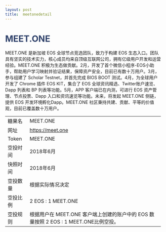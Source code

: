 ```yaml
---
layout: post
title:  meetonedetail
---
```


<h1 style="color: #2F416A">MEET.ONE</h1>
<p>
MEET.ONE 是新加坡 EOS 全球节点竞选团队，致力于构建 EOS 生态入口。团队具有坚实的技术实力，核心成员均来自顶级互联网公司，拥有亿级用户开发和运营经验。MEET.ONE 积极为生态做贡献。2月，开发了首个微信小程序-EOS小助手，帮助用户学习映射并验证结果，保障资产安全，目前已有数十万用户。3月，参与组建了 Scholar Testnet，并首先完成 BIOS BOOT 测试。4月，为全球用户开发了 Chrome 插件 EOS KIT，集合了 EOS 全球资讯精选、Twitter账户速览、Dapp 列表和 BP 列表等功能。5月，APP 客户端已在内测，可进行 EOS 资产管理、节点投票、Dapp 入口和资讯速览等功能。未来，将发起 MEET.ONE 侧链，提供 EOS 开发环境孵化Dapp。MEET.ONE 社区秉持共建、贡献、平等的价值观，目前已覆盖数十万用户。

</p>
<table class="center">
  <tbody>
    <tr>
        <td class="tablehalf">糖果名</td>
        <td class="tablehalf">MEET.ONE</td>
    </tr>
    <tr>
        <td>网址</td>
        <td><a href="https://meet.one" target="_blank">https://meet.one</a></td>
    </tr>
    <tr>
        <td>Token</td>
        <td>MEET.ONE</td>
    </tr>
    <tr>
        <td>空投时间</td>
        <td>2018年6月</td>
    </tr>
    <tr>
        <td>快照时间</td>
        <td>2018年6月</td>
    </tr>
    <tr>
        <td>空投数量</td>
        <td>根据实际情况决定</td>
    </tr>
    <tr>
        <td>空投比例</td>
        <td>2 EOS : 1 MEET.ONE</td>
    </tr>
    <tr>
        <td>空投规则</td>
        <td>
        根据用户在 MEET.ONE 客户端上创建的账户中的 EOS 数量按照 2 EOS : 1 MEET.ONE比例空投。
        </td>
    </tr>
  </tbody>
</table>